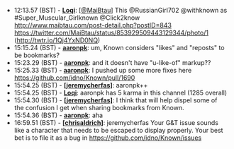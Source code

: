 * <a id="12:13.57">12:13.57 (BST)</a> - __[Loqi](https://github.com/Loqi)__: [<a href="https://twitter.com/MaiBtau">@MaiBtau</a>] This @RussianGirl702 @withknown as  #Super_Muscular_Girlknown  @Click2know http://www.maibtau.com/post-detail.php?postID=843 https://twitter.com/MaiBtau/status/853929509443129344/photo/1 (http://twtr.io/1Qj4YxND0NQ)
* <a id="15:15.24">15:15.24 (BST)</a> - __[aaronpk](https://github.com/aaronpk)__: um, Known considers "likes" and "reposts" to be bookmarks?
* <a id="15:23.29">15:23.29 (BST)</a> - __[aaronpk](https://github.com/aaronpk)__: and it doesn't have "u-like-of" markup??
* <a id="15:25.33">15:25.33 (BST)</a> - __[aaronpk](https://github.com/aaronpk)__: I pushed up some more fixes here https://github.com/idno/Known/pull/1690
* <a id="15:54.25">15:54.25 (BST)</a> - __[[jeremycherfas]](https://github.com/[jeremycherfas])__: aaronpk++
* <a id="15:54.25">15:54.25 (BST)</a> - __[Loqi](https://github.com/Loqi)__: aaronpk has 5 karma in this channel (1285 overall)
* <a id="15:54.30">15:54.30 (BST)</a> - __[[jeremycherfas]](https://github.com/[jeremycherfas])__: I think that will help dispel some of the confusion I get when sharing bookmarks from Known.
* <a id="15:54.36">15:54.36 (BST)</a> - __[aaronpk](https://github.com/aaronpk)__: aha
* <a id="16:59.51">16:59.51 (BST)</a> - __[[chrisaldrich]](https://github.com/[chrisaldrich])__: jeremycherfas Your G&T issue sounds like a character that needs to be escaped to display properly. Your best bet is to file it as a bug in https://github.com/idno/Known/issues
